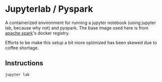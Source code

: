 # Jupyterlab / Pyspark 

A containerized environment for running a jupyter notebook (using jupyter lab, because why not) and pyspark.
The base image used here is from [apache spark](https://hub.docker.com/r/apache/spark/tags)'s docker registry.

Efforts to be make this setup a bit more optimized has been skewed due to coffee shortage.


## Instructions
`
jupyter lab
`
